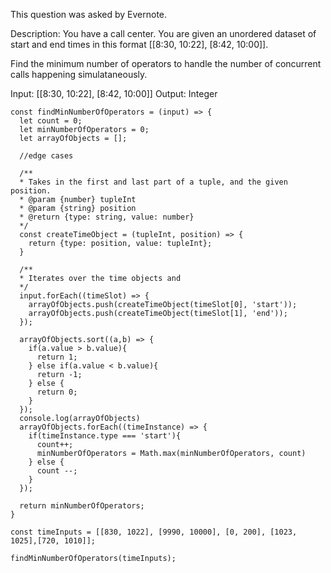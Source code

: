 This question was asked by Evernote.

Description:
You have a call center. You are given an unordered dataset of start and end times in this format [[8:30, 10:22], [8:42, 10:00]].

Find the minimum number of operators to handle the number of concurrent calls happening simulataneously. 

Input: [[8:30, 10:22], [8:42, 10:00]]
Output: Integer

```
const findMinNumberOfOperators = (input) => {
  let count = 0;
  let minNumberOfOperators = 0; 
  let arrayOfObjects = [];
  
  //edge cases
  
  /**
  * Takes in the first and last part of a tuple, and the given position.
  * @param {number} tupleInt
  * @param {string} position
  * @return {type: string, value: number}
  */
  const createTimeObject = (tupleInt, position) => {
    return {type: position, value: tupleInt};
  }
  
  /**
  * Iterates over the time objects and 
  */
  input.forEach((timeSlot) => {
    arrayOfObjects.push(createTimeObject(timeSlot[0], 'start'));
    arrayOfObjects.push(createTimeObject(timeSlot[1], 'end'));
  });
  
  arrayOfObjects.sort((a,b) => {
    if(a.value > b.value){
      return 1;
    } else if(a.value < b.value){
      return -1;
    } else {
      return 0;
    }
  });
  console.log(arrayOfObjects)
  arrayOfObjects.forEach((timeInstance) => {
    if(timeInstance.type === 'start'){
      count++;
      minNumberOfOperators = Math.max(minNumberOfOperators, count)
    } else {
      count --;
    }
  });
  
  return minNumberOfOperators; 
}

const timeInputs = [[830, 1022], [9990, 10000], [0, 200], [1023, 1025],[720, 1010]];

findMinNumberOfOperators(timeInputs);
```

